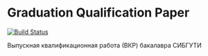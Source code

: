 Graduation Qualification Paper
===

[![Build Status](https://travis-ci.org/Direnol/graduation-qualification-paper.svg?branch=report)](https://travis-ci.org/Direnol/graduation-qualification-paper)

Выпускная квалификационная работа (ВКР) бакалавра СИБГУТИ
